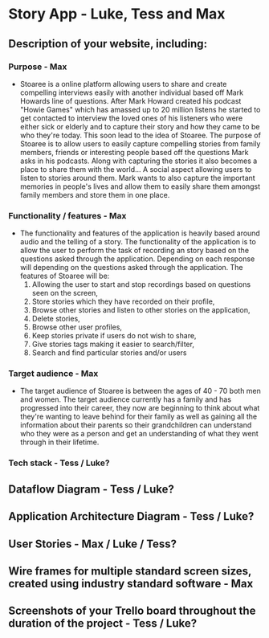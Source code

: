 # Story App - Luke, Tess and Max 

## Description of your website, including:
### Purpose - Max

  - Stoaree is a online platform allowing users to share and create compelling interviews easily with another individual based off Mark Howards line of questions. After Mark Howard created his podcast "Howie Games" which has amassed up to 20 million listens he started to get contacted to interview the loved ones of his listeners who were either sick or elderly and to capture their story and how they came to be who they're today. This soon lead to the idea of Stoaree. The purpose of Stoaree is to allow users to easily capture compelling stories from family members, friends or interesting people based off the questions Mark asks in his podcasts. Along with capturing the stories it also becomes a place to share them with the world... A social aspect allowing users to listen to stories around them. Mark wants to also capture the important memories in people's lives and allow them to easily share them amongst family members and store them in one place. 
### Functionality / features - Max
  - The functionality and features of the application is heavily based around audio and the telling of a story. The functionality of the application is to allow the user to perform the task of recording an story based on the questions asked through the application. Depending on each response will depending on the questions asked through the application. The features of Stoaree will be:
    1. Allowing the user to start and stop recordings based on questions seen on the screen,
    2. Store stories which they have recorded on their profile,
    3. Browse other stories and listen to other stories on the application,
    4. Delete stories,
    5. Browse other user profiles,
    6. Keep stories private if users do not wish to share,
    7. Give stories tags making it easier to search/filter,
    8. Search and find particular stories and/or users
### Target audience - Max
  - The target audience of Stoaree is between the ages of 40 - 70 both men and women. The target audience currently has a family and has progressed into their career, they now are beginning to think about what they're wanting to leave behind for their family as well as gaining all the information about their parents so their grandchildren can understand who they were as a person and get an understanding of what they went through in their lifetime.  
### Tech stack - Tess / Luke?

## Dataflow Diagram - Tess / Luke?

## Application Architecture Diagram - Tess / Luke?

## User Stories - Max / Luke / Tess?

## Wire frames for multiple standard screen sizes, created using industry standard software - Max

## Screenshots of your Trello board throughout the duration of the project - Tess / Luke?
